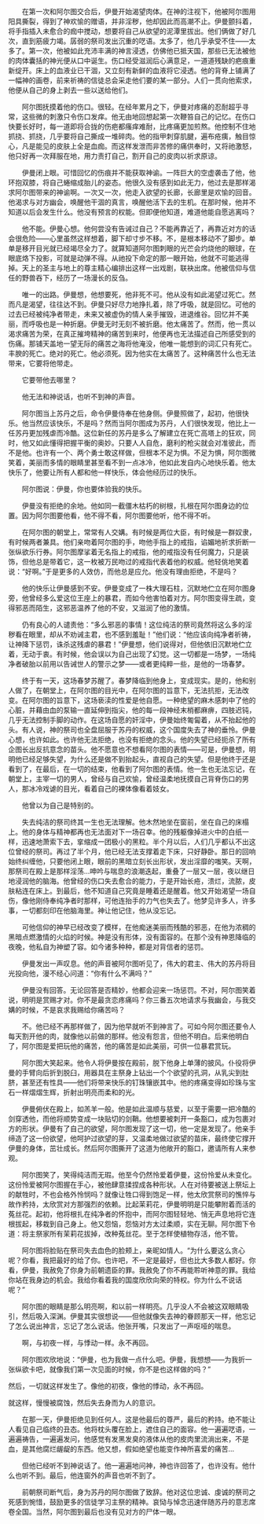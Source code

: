 　　在第一次和阿尔图交合后，伊曼开始渴望肉体。在神的注视下，他被阿尔图用阳具撕裂，得到了神欢愉的赠语，并非淫秽，他却因此而高潮不止。伊曼颤抖着，将手指插入未愈合的痂中搅动，想要将自己从欲望的泥潭里拔出。他们俩做了好几次，直到筋疲力竭。孱弱的祭司发出沉重的呓语。太多了，他几乎承受不住——太多了。第一次，他被如此充沛丰满的神言浸透，仿佛他已抵天国，那些已无法被他的肉体囊括的神光便从口中诞生。伤口经受滋润后心满意足，一道道残缺的疤痕重新绽开。床上的血液业已干涸，又立刻有新鲜的血液将它浸透。他的背脊上铺满了一幅神的画卷，前来祈祷的信徒总会采走他们要的某一部分。人们一贯向他索求，他便从自己的身上剥去一些以送给他们。

　　阿尔图抚摸着他的伤口。很轻。在经年累月之下，伊曼对疼痛的忍耐超乎寻常，这些微的刺激只令伤口发痒。他无由地回想起第一次鞭笞自己的记忆。在伤口快要长好时，每一道即将合拢的伤疤都瘙痒难耐，比疼痛更加煎熬。他控制不住地抓挠、抓挠，几乎要将自己撕成一堆碎肉。他的指甲刺穿肌腱，遍布疮痍，触目惊心，凡是能见的皮肤上全是血痂。而这样发泄而非苦修的痛供奉时，又将祂激怒，他只好再一次拜服在地，用力责打自己，割开自己的皮肉以祈求原谅。

　　伊曼闭上眼。可惜回忆的伤痕并不能获取神谕。一阵巨大的空虚袭击了他，他环抱双膝，将自己蜷缩成胎儿的姿态。他很久没有感到如此无力，他过去是那样渴求阿尔图带来的神谕啊。一次又一次，他走入欲望的长廊，长廊里是欢愉的回音。他渴求与对方幽会，唤醒他干涸的真言，唤醒他活下去的生机。在那时候，他并不知道以后会发生什么。他没有预言的权能。但即便他知道，难道他能自愿逃离吗？

　　他不能。伊曼心想。他何尝没有告诫过自己？不能再靠近了，再靠近对方的话会很危险——心里虽然这样想着，脚下却寸步不移。不，是根本移动不了脚步。单单是移开目光就已经竭尽全力了。就算知道阿尔图刺眼的光芒会灼烧他的眼球，在眼底烙下投影，可就是动弹不得。从祂投下命定的那一眼开始，他就不可能逃得掉。天上的圣主与地上的尊主精心编排出这样一出戏剧，联袂出席。他被信仰与信任的野兽吞下，经历了一场漫长的反刍。

　　唯一的出路。伊曼想，他想要死，他非死不可。他从没有如此渴望过死亡。然而凡是渴望，往往达不到。伊曼只好尽力地挣扎着，除了呼吸，就是回忆。可他的过去已经被纯净者带走，未来又被虚伪的情人亲手摧毁，进退维谷。回忆并不美丽，而呼吸也是一种折磨。伊曼无时无刻不被折磨。他太痛苦了。然而，他一贯以渴求痛苦为荣，在真正摧垮精神的痛苦到来时，他便再也无法描述自己所感受到的伤痛。那铺天盖地一望无际的痛苦之海将他淹没，他唯一能想到的词汇只有死亡。丰腴的死亡。绝对的死亡。他必须死。因为他实在太痛苦了。这种痛苦什么也无法带来，它要将他带走。

　　它要带他去哪里？

　　他无法和神说话，也听不到神的声音。

　　阿尔图当上苏丹之后，命令伊曼侍奉在他身侧。伊曼照做了，起初，他很快乐。他当然应该快乐，不是吗？然而当阿尔图成为苏丹，人们很快发现，他比上一任苏丹更加残虐而冷酷。这位新任的苏丹是多么了解建立在死亡高塔上的狂欢，同时，他又如此懂得把握平衡的奥妙。只要人人自危，磨利的枪尖就会对准彼此，而不是他。也许有一个、两个勇士敢这样做，但根本不足为惧。不足为惧，阿尔图微笑着，美丽而多情的眼睛里甚至看不到一点冰冷，他如此发自内心地快乐着。他太快乐了，他要让所有人都和他一样快乐，体会他经历过的快乐。

　　阿尔图说：伊曼，你也要体验我的快乐。

　　伊曼没有拒绝的余地。他如同一截僵木枯朽的树根，扎根在阿尔图身边的位置。因为阿尔图要他看，他不得不看，阿尔图要他听，他不得不听。

　　在阿尔图的朝堂上，常常有人交媾。有时候是两位大臣，有时候是一群奴隶，有时候两者兼具。他们亲吻着阿尔图的手，吻他手指上的戒指，谄媚地祈求折断一张纵欲乐行券。阿尔图摩挲着无名指上的戒指，他的戒指没有任何魔力，只是装饰，但他总是带着它，这一枚被万民吻过的戒指代表着他的权威。他轻佻地笑着说：“好啊。”于是更多的人效仿，而他总是应允。他没有理由拒绝，不是吗？

　　他的快乐让伊曼感到不安。伊曼变成了一株大理石柱，沉默地伫立在阿尔图身旁，他曾经多么爱这位王座上的暴君，而如今他害怕着对方。阿尔图变得生疏，变得邪恶而陌生，这邪恶温养了他的不安，又滋润了他的激情。

　　仍有良心的人谴责他：“多么邪恶的事情！这位纯洁的祭司竟然将这么多的淫秽看在眼里，却从不劝诫主君，也不感到羞耻！”他们说：“他应该向纯净者祈祷，让神降下惩罚，诛杀这残虐的暴君！”伊曼想，他们说得对，但他依旧沉默地伫立着，无动于衷。有时候，他会误以为自己出现了幻觉。这一切都是一场梦，一场纯净者破胎以前用以告诫世人的警示之梦——或者更纯粹一些，是他的一场春梦。

　　终于有一天，这场春梦苏醒了。春梦降临到他身上，变成现实。是的，他和别人做了，在朝堂上，在阿尔图的目光中，在阿尔图的旨意下，无法抗拒，无法改变。在阿尔图的旨意下，这场亵渎的性爱是他自愿。一种绝望的麻木感刺中了他的心脏，并藉由血的泵输一直延伸到指尖，他的每一段神经末梢都麻痹，四肢迟钝，几乎无法控制手脚的动作。在这场自愿的奸淫中，伊曼始终匍匐着，从不抬起他的头。有人说，神的祭司也全盘屈服于苏丹的权威，这个国度失去了神的垂怜。伊曼心想，也许如此。也许他无法拒绝，也没有拒绝的念头。他的失望已经扼杀了所有企图长出反抗意念的苗头。他不愿意也不想看阿尔图的表情——可是，伊曼想，明明他已经足够失望，为什么还是做不到抬起头，直视自己的失望。但是他终于还是看到了，在最后，在一切的结束，他看到了阿尔图的表情。他一生也无法忘记，在朝堂上，主宰一切的男人，曾经与自己欢愉，曾经温柔地抚摸自己背脊伤口的男人，那冰冷戏谑的目光，看着自己的裸体像看着妓女。

　　他曾以为自己是特别的。

　　失去纯洁的祭司终其一生也无法理解。他木然地坐在窗前，坐在自己的床榻上。他的身体与精神都再也无法面对下一场召幸。他的残躯像掉进火中的白纸一样，迅速地萧索下去，挛缩成一团极小的黑粒。半个月以后，人们几乎都认不出这位曾经的祭司。再过了半个月，他已经无法支撑着走下床，只好静卧。那日的回响始终纠缠他，只要他闭上眼，眼前的黑暗立刻长出形状，发出淫靡的嗤笑。天啊，那祭司在殿上是那样淫荡…呻吟与喘息的浪潮迭起，重叠了一层又一层，夜以继日地浸润他的脑海。他曾经的伤口失去愈合的能力，于是开始长疮，溃烂，流脓，皮肤粘连在床上。到最后，他不知道自己究竟是睡着还是醒着。他又开始渴望一场自伤，像他刚侍奉纯净者时那样，可他连抬手的力气也失去了。他梦见许多人，许多事，一切都刻印在他脑海里。神让他记住，他从没忘记。

　　可他信仰的神早已经改变了模样，在他痴迷美丽而残酷的邪恶，在他为浓稠的黑暗点燃激情的火焰的时候。神是没有形体，没有面容的。在那个没有神恩降临的夜晚，他私自为神塑了容。如今诸多种种，都是对背信者的惩罚。

　　伊曼发出一声叹息。他的声音被阿尔图听见了，伟大的君主、伟大的苏丹将目光投向他，漫不经心问道：“你有什么不满吗？”

　　伊曼没有回答。无论回答是否精妙，他都会迎来一场惩罚。不对，阿尔图笑着说，明明是赏赐才对。你不是最贪恋疼痛吗？你三番五次地请求与我幽会，与我交媾的时候，不是哀求我赐给你痛苦吗？

　　不。他已经不再那样做了，因为他早就听不到神言了。可如今阿尔图还要令人每天割开他的肉，就像他以前做的那样。他没有怨言，但他不明白。后来他明白了，阿尔图是爱把玩他的痛苦，他的痛苦是如此美丽，可供一位暴君赏玩。

　　阿尔图大笑起来。他令人将伊曼按在殿前，脱下他身上单薄的披风。仆役将伊曼的手臂向后折到脱臼，用器具在主祭身上钻出一个个欲望的孔洞，从乳尖到肚脐，甚至还有性具——他们将带来快乐的钉珠镶嵌其中。他的疼痛变得如珍珠与宝石一样熠熠生辉，折射出明亮而柔和的光。

　　伊曼俯伏在殿上，如羔羊一般。他是如此温顺与慈爱，以至于需要一把冷酷的剑穿透他，而他将顺势变成一块贴切的剑鞘。他想要被刺开一条豁口，成为包裹对方的形状。伊曼有了自己的欲望，阿尔图发现了这一切，他一定是发现了。他亲手缔造了这一份欲望，他呵护过欲望的芽，又温柔地做过欲望的苗床，最终使它撑开伊曼的身体，茁壮成长。然后阿尔图撕开了这道为他敞开的豁口，邀请所有人来参观。

　　阿尔图笑了，笑得纯洁而无瑕。他至今仍然怜爱着伊曼，这份怜爱从未变化。这份怜爱被阿尔图握在手心，被他肆意揉捏成各种形状。人在对待要被送上祭坛上的献牲时，不也会格外怜悯吗？就像让牲口得到饱足一样，他太欣赏祭司的憔悴与故作矜持，太欣赏对方那强烈的依赖。比起茉莉花，伊曼明明是只能攀附着而活的菟丝花。起初，他将根扎在纯净者的怀抱中，而阿尔图轻轻地、悄无声息地将它连根拔起，移栽到自己身上。他又怨恼，怨恼对方太过柔顺，实在无聊。阿尔图下令道：将主祭家所有茉莉花拔掉，改种菟丝花。至于怎样使植物存活，他不管。

　　阿尔图将脸贴在祭司失去血色的脸颊上，亲昵如情人。“为什么要这么贪心呢？你看，我把最好的给了你。也许吧，不一定是最好，但也比大多数人都好。你看，伊曼，我赦免了你身为前朝遗臣的罪。我赦免了你不再能聆听神意的罪。我给你站在我身边的机会。我给你看着我的国度欣欣向荣的特权。你为什么不说话呢？”

　　阿尔图的眼睛是那么明亮啊，和以前一样明亮。几乎没人不会被这双眼睛吸引，然后吸入深渊。伊曼其实很想说——但他就像失去神的眷顾那天一样，他忘记了怎么说出神言，忘记了怎么说话。他张开嘴，只发出了一声呕哑的喘息。

　　啊，与初夜一样，与悸动一样。永不再回。

　　阿尔图欢欣地说：“伊曼，也为我做一点什么吧。伊曼，我想想——为我折一张纵欲卡吧，就像我们第一次见面的时候，你不是也这样做的吗？”

然后，一切就这样发生了。像他的初夜，像他的悸动，永不再回。

就这样，慢慢被腐蚀，然后失去身而为人的意识。

　　在那一天，伊曼拒绝见到任何人。这是他最后的尊严，最后的矜持。绝不能让人看见自己临终的丑态。他将枕头覆在脸上，遮住自己的面容。他一遍遍呓语，一遍遍祷告，一遍遍发问，他感觉有发黑发臭的液体从他的皮肉里流淌出来，不是血，是其他腐烂龌龊的东西。他又想，假如绝望也能变作神所喜爱的痛苦…

　　但他已经听不到神说话了。他一遍遍地问神，神也许回答了，也许没有。他什么也听不到。最后，他连窗外的声音也听不到了。

　　前朝祭司断气后，身为苏丹的阿尔图做了致辞。他对这位忠诚、虔诚的祭司之死感到惋惜，鼓励更多的信徒学习主祭的精神。哀恸与悼念迅速伴随苏丹的意志席卷全国。当然，阿尔图到最后也没有见对方的尸体一眼。